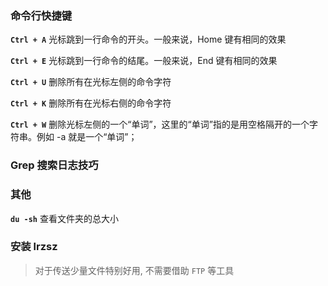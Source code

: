 ### 命令行快捷键

**`Ctrl + A`** 光标跳到一行命令的开头。一般来说，Home 键有相同的效果

**`Ctrl + E`** 光标跳到一行命令的结尾。一般来说，End 键有相同的效果

**`Ctrl + U`** 删除所有在光标左侧的命令字符

**`Ctrl + K`** 删除所有在光标右侧的命令字符

**`Ctrl + W`** 删除光标左侧的一个“单词”，这里的“单词”指的是用空格隔开的一个字符串。例如 -a 就是一个“单词”；

### Grep 搜索日志技巧

### 其他
**`du -sh`** 查看文件夹的总大小

### 安装 lrzsz
> 对于传送少量文件特别好用, 不需要借助 `FTP` 等工具
